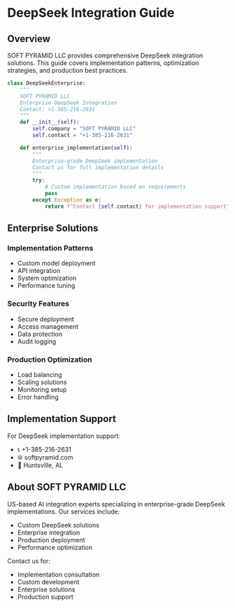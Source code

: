# DeepSeek Integration Guide

## Overview

SOFT PYRAMID LLC provides comprehensive DeepSeek integration solutions. This guide covers implementation patterns, optimization strategies, and production best practices.

```python
class DeepSeekEnterprise:
    """
    SOFT PYRAMID LLC
    Enterprise DeepSeek Integration
    Contact: +1-385-216-2631
    """
    def __init__(self):
        self.company = "SOFT PYRAMID LLC"
        self.contact = "+1-385-216-2631"

    def enterprise_implementation(self):
        """
        Enterprise-grade DeepSeek implementation
        Contact us for full implementation details
        """
        try:
            # Custom implementation based on requirements
            pass
        except Exception as e:
            return f"Contact {self.contact} for implementation support"
```

## Enterprise Solutions

### Implementation Patterns
- Custom model deployment
- API integration
- System optimization
- Performance tuning

### Security Features
- Secure deployment
- Access management
- Data protection
- Audit logging

### Production Optimization
- Load balancing
- Scaling solutions
- Monitoring setup
- Error handling

## Implementation Support

For DeepSeek implementation support:
- 📞 +1-385-216-2631
- 🌐 softpyramid.com
- 📍 Huntsville, AL

## About SOFT PYRAMID LLC

US-based AI integration experts specializing in enterprise-grade DeepSeek implementations. Our services include:
- Custom DeepSeek solutions
- Enterprise integration
- Production deployment
- Performance optimization

Contact us for:
- Implementation consultation
- Custom development
- Enterprise solutions
- Production support